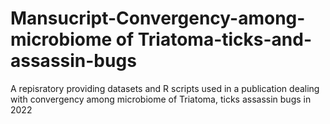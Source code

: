 # Mansucript-Convergency-among- microbiome of Triatoma-ticks-and-assassin-bugs
A repisratory providing datasets and R scripts used in a publication dealing with convergency among microbiome of Triatoma, ticks assassin bugs in 2022
